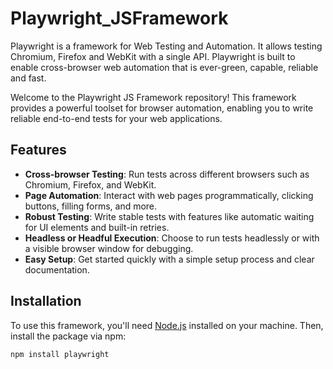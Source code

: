 # Playwright_JSFramework

Playwright is a framework for Web Testing and Automation. It allows testing Chromium, Firefox and WebKit with a single API. Playwright is built to enable cross-browser web automation that is ever-green, capable, reliable and fast.

Welcome to the Playwright JS Framework repository! This framework provides a powerful toolset for browser automation, enabling you to write reliable end-to-end tests for your web applications.

## Features

- **Cross-browser Testing**: Run tests across different browsers such as Chromium, Firefox, and WebKit.
- **Page Automation**: Interact with web pages programmatically, clicking buttons, filling forms, and more.
- **Robust Testing**: Write stable tests with features like automatic waiting for UI elements and built-in retries.
- **Headless or Headful Execution**: Choose to run tests headlessly or with a visible browser window for debugging.
- **Easy Setup**: Get started quickly with a simple setup process and clear documentation.

## Installation

To use this framework, you'll need [Node.js](https://nodejs.org) installed on your machine. Then, install the package via npm:

```bash
npm install playwright